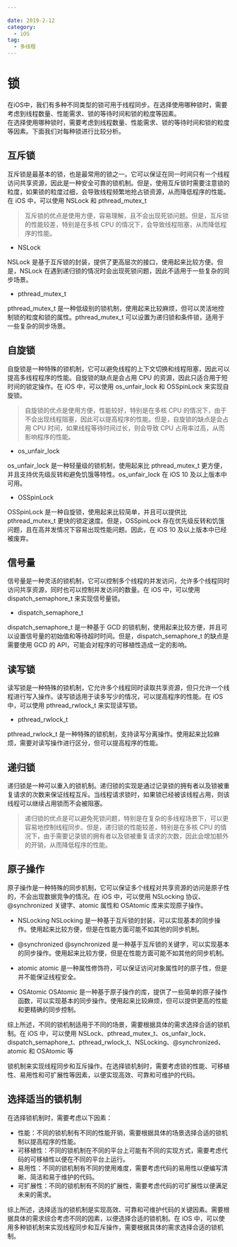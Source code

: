 ```yaml
---
 
date: 2019-2-12
category:
  - iOS
tag:
  - 多线程
---
```


# 锁

在iOS中，我们有多种不同类型的锁可用于线程同步。在选择使用哪种锁时，需要考虑到线程数量、性能需求、锁的等待时间和锁的粒度等因素。<br>
在选择使用哪种锁时，需要考虑到线程数量、性能需求、锁的等待时间和锁的粒度等因素。下面我们对每种锁进行比较分析。

## 互斥锁

互斥锁是最基本的锁，也是最常用的锁之一。它可以保证在同一时间只有一个线程访问共享资源，因此是一种安全可靠的锁机制。但是，使用互斥锁时需要注意锁的粒度，如果锁的粒度过细，会导致线程频繁地抢占锁资源，从而降低程序的性能。在 iOS 中，可以使用 NSLock 和 pthread_mutex_t 

>互斥锁的优点是使用方便，容易理解，且不会出现死锁问题。但是，互斥锁的性能较差，特别是在多核 CPU 的情况下，会导致线程阻塞，从而降低程序的性能。

- NSLock

NSLock 是基于互斥锁的封装，提供了更高层次的接口，使用起来比较方便。但是，NSLock 在遇到递归锁的情况时会出现死锁问题，因此不适用于一些复杂的同步场景。

- pthread_mutex_t

pthread_mutex_t 是一种低级别的锁机制，使用起来比较麻烦，但可以灵活地控制锁的粒度和锁的属性。pthread_mutex_t 可以设置为递归锁和条件锁，适用于一些复杂的同步场景。

## 自旋锁

自旋锁是一种特殊的锁机制，它可以避免线程的上下文切换和线程阻塞，因此可以提高多线程程序的性能。自旋锁的缺点是会占用 CPU 的资源，因此只适合用于短时间的锁定操作。在 iOS 中，可以使用 os_unfair_lock 和 OSSpinLock 来实现自旋锁。

> 自旋锁的优点是使用方便，性能较好，特别是在多核 CPU 的情况下，由于不会出现线程阻塞，因此可以提高程序的性能。但是，自旋锁的缺点是会占用 CPU 时间，如果线程等待时间过长，则会导致 CPU 占用率过高，从而影响程序的性能。

- os_unfair_lock

os_unfair_lock 是一种轻量级的锁机制，使用起来比 pthread_mutex_t 更方便，并且支持优先级反转和避免饥饿等特性。os_unfair_lock 在 iOS 10 及以上版本中可用。

- OSSpinLock

OSSpinLock 是一种自旋锁，使用起来比较简单，并且可以提供比 pthread_mutex_t 更快的锁定速度。但是，OSSpinLock 存在优先级反转和饥饿问题，且在高并发情况下容易出现性能问题。因此，在 iOS 10 及以上版本中已经被废弃。

## 信号量

信号量是一种灵活的锁机制，它可以控制多个线程的并发访问，允许多个线程同时访问共享资源，同时也可以控制并发访问的数量。在 iOS 中，可以使用 dispatch_semaphore_t 来实现信号量锁。

- dispatch_semaphore_t

dispatch_semaphore_t 是一种基于 GCD 的锁机制，使用起来比较方便，并且可以设置信号量的初始值和等待超时时间。但是，dispatch_semaphore_t 的缺点是需要使用 GCD 的 API，可能会对程序的可移植性造成一定的影响。

## 读写锁

读写锁是一种特殊的锁机制，它允许多个线程同时读取共享资源，但只允许一个线程进行写入操作。读写锁适用于读多写少的情况，可以提高程序的性能。在 iOS 中，可以使用 pthread_rwlock_t 来实现读写锁。

- pthread_rwlock_t

pthread_rwlock_t 是一种特殊的锁机制，支持读写分离操作。使用起来比较麻烦，需要对读写操作进行区分，但可以提高程序的性能。

## 递归锁

递归锁是一种可以重入的锁机制。递归锁的实现是通过记录锁的拥有者以及锁被重复请求的次数来保证线程互斥。当线程请求锁时，如果锁已经被该线程占用，则该线程可以继续占用锁而不会被阻塞。

> 递归锁的优点是可以避免死锁问题，特别是在复杂的多线程场景下，可以更容易地控制线程同步。但是，递归锁的性能较差，特别是在多核 CPU 的情况下，由于需要记录锁的拥有者以及锁被重复请求的次数，因此会增加额外的开销，从而降低程序的性能。

## 原子操作

原子操作是一种特殊的同步机制，它可以保证多个线程对共享资源的访问是原子性的，不会出现数据竞争的情况。在 iOS 中，可以使用 NSLocking 协议、@synchronized 关键字、atomic 属性和 OSAtomic 库来实现原子操作。

- NSLocking
NSLocking 是一种基于互斥锁的封装，可以实现基本的同步操作。使用起来比较方便，但是在性能方面可能不如其他的同步机制。

- @synchronized
@synchronized 是一种基于互斥锁的关键字，可以实现基本的同步操作。使用起来比较方便，但是在性能方面可能不如其他的同步机制。

- atomic
atomic 是一种属性修饰符，可以保证访问对象属性时的原子性，但是并不能保证线程安全。

- OSAtomic
OSAtomic 是一种基于原子操作的库，提供了一些简单的原子操作函数，可以实现基本的同步操作。使用起来比较麻烦，但可以提供更高的性能和更精确的同步控制。

综上所述，不同的锁机制适用于不同的场景，需要根据具体的需求选择合适的锁机制。在 iOS 中，可以使用 NSLock、pthread_mutex_t、os_unfair_lock、dispatch_semaphore_t、pthread_rwlock_t、NSLocking、@synchronized、atomic 和 OSAtomic 等


锁机制来实现线程同步和互斥操作。在选择锁机制时，需要考虑锁的性能、可移植性、易用性和可扩展性等因素，以便实现高效、可靠和可维护的代码。

## 选择适当的锁机制

在选择锁机制时，需要考虑以下因素：

- 性能：不同的锁机制有不同的性能开销，需要根据具体的场景选择合适的锁机制以提高程序的性能。
- 可移植性：不同的锁机制在不同的平台上可能有不同的实现方式，需要考虑代码的可移植性以便在不同的平台上运行。
- 易用性：不同的锁机制有不同的使用难度，需要考虑代码的易用性以便编写清晰、简洁和易于维护的代码。
- 可扩展性：不同的锁机制有不同的扩展性，需要考虑代码的可扩展性以便满足未来的需求。

综上所述，选择适当的锁机制是实现高效、可靠和可维护代码的关键因素。需要根据具体的需求综合考虑不同的因素，以便选择合适的锁机制。在 iOS 中，可以使用多种锁机制来实现线程同步和互斥操作，需要根据具体的需求选择合适的锁机制。
